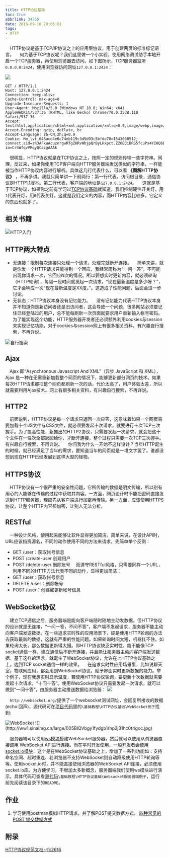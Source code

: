 ```yaml
---
title: HTTP协议基础
toc: true
abbrlink: 34265
date: 2018-09-16 20:05:01
tags:
- HTTP
---
```


&emsp;HTTP协议是基于TCP/IP协议之上的应用层协议，用于创建网页的标准标记语言。
&emsp;何为基于TCP协议呢？我们这里做一个小实验，使用网络调试助手本地开启一个TCP服务器，再使用浏览器去访问。如下图所示，TCP服务器监听`0.0.0.0:2424`，使用浏览器访问网址`127.0.0.1:2424`：

![](http://ww1.sinaimg.cn/large/005BIQVbgy1fxqbygl67lg31gy0rix65.gif)

```
GET / HTTP/1.1
Host: 127.0.0.1:2424
Connection: keep-alive
Cache-Control: max-age=0
Upgrade-Insecure-Requests: 1
User-Agent: Mozilla/5.0 (Windows NT 10.0; Win64; x64) AppleWebKit/537.36 (KHTML, like Gecko) Chrome/70.0.3538.110 Safari/537.36
Accept: text/html,application/xhtml+xml,application/xml;q=0.9,image/webp,image/apng,*/*;q=0.8
Accept-Encoding: gzip, deflate, br
Accept-Language: zh-CN,zh;q=0.9
Cookie: Hm_lvt_646acd4e6c74eb119c3d5d93c5bfde70=1543030512; connect.sid=s%3AFxuAcuznrgwRTgZHRvWbjpQrByLHxpct.ZZOBJiBRG5fcuPx4YI0Q6EM1CB11v3fv%2Bo1sjk9ht3E; io=Cr4WfqvVMqyQCazgAAAk
```
&emsp;很明显，HTTP协议就是在TCP协议之上，按照一定的规则传输一些字符串。同理，反过来，如果你使用TCP客户端向HTTP服务器端发送类似的字符串，一样能被当作HTTP协议内容进行解析。具体这几行代表什么，可以看 __《图解HTTP协议》__ ，不再多讲。我就只简单讲一下前两行：第一行代表，访问根目录，通信协议是HTTP1.1版本。第二行代表，客户端的地址是`127.0.0.1:2424`。
&emsp;这就是基于TCP协议，如果你之前有学习过[TCP协议基础](/posts/19508/)就知道，我们控制硬件开关灯，用`1`代表开灯，用`0`代表关灯，这就是我们定义的内容，而HTTP内容比较多，它定义的东西也就多了。

## 相关书籍
![HTTP入门](http://ww1.sinaimg.cn/large/005BIQVbgy1fz2vras1z6j30ss0d7413.jpg)

## HTTP两大特点
- 无连接：限制每次连接只处理一个请求，处理完就断开连接。
&emsp;简单来讲，就是你发一个HTTP请求只能得到一个回应，我经常简称为“一问一答”，不可能出现你请求一次，它回应N次的情况。所以要想实时更新内容，就必须轮询（HTTP轮询），每隔一段时间就发起一次请求，“现在最新温度是多少呀？”，它才会响应一次“现在最新温度是XX度。”。这造成了性能问题，后面会进一步讨论。
- 无状态：HTTP协议本身没有记忆能力。
&emsp;没有记忆能力代表HTTP协议本身并不知道你是新访问者还是旧访问者，这会导致一个问题，很多网站必须要记住已经登陆过的用户，总不能每刷新一次页面就要求用户重新输入帐号密码。为了能实现这个功能，HTTP服务器开发者还必须额外利用cookies与session来实现记忆功能，对于cookies与session网上有很多相关资料，有兴趣自行搜索，不再详说。

![自行搜索](http://ww1.sinaimg.cn/large/005BIQVbgy1fxs888urn6j30nv0amwg5.jpg)

## Ajax
&emsp;Ajax 即“Asynchronous Javascript And XML”（异步 JavaScript 和 XML），Ajax 是一种在无需重新加载整个网页的情况下，能够更新部分网页的技术。如果每次HTTP请求都把整个网页都刷新一次的话，代价太高了，用户体验太差，所以就需要利用Ajax技术。网上有很多相关资料，有兴趣自行搜索，不再详说。

## HTTP2
&emsp;前面说到，HTTP协议是每一个请求只返回一次应答，这意味着如果一个网页需要加载十个JS文件与CSS文件，就必须要发起十次请求，就要进行十次TCP三次握手。为了提高性能，新推出的HTTP2协议，只需要发起一次请求，就会把这十个文件在一性次全部返回给你，才断开连接，整个过程只需要一次TCP三次握手。有兴趣自行搜索，不再详说。
&emsp;你问我为什么一开始不这样设计？当年HTTP诞生的时候，就已经满足了当年的需求，要知道当年的网页就是一堆文字罢了。谁都没想到现在HTTP已经发展到这样大型的怪物。

## HTTPS协议
&emsp;HTTP协议有一个很严重的安全性问题，它所传输的数据是明文传输，所以别有用心的人能够在传输的过程中获取其内容。一方面，网页设计时不能把密码直接发送到HTTP服务器，理应先从客户端进行加密再传输。另一方面，应该使用HTTPS协议，让整个HTTP内容都加密，让别人无法分析。

## RESTful
&emsp;一种设计风格，使用起来能够让软件显得更加简洁。简单来说，在设计API时，URL应该指资源名，不同的动作使用不同的方法来请求。先简单举个反例：
- GET /user：获取帐号信息
- POST /create-user 创建用户
- POST /delete-user 删除账号
&emsp;而遵守RESTful风格，只需要同样一个URL，利用不同的HTTP方法代表不同的动作，显得更加简洁：
- GET /user：获取帐号信息
- DELETE /user：删除帐号
- POST /user：创建或更新帐号信息

## WebSocket协议
&emsp;建立TCP通信之后，服务器端是能向客户端随时随地主动发数据。但HTTP协议的设计就是无连接，“一问一答，不问不答”，客户端不发起请求，服务器不能主动向客户端发送数据。在一些追求实时性的应用场景下，硬是使用HTTP轮询的办法去获取最新的数据，这就有严重的性能问题。如果轮询时间太短，机器扛不住。如果轮询太长，那么数据更新得太慢。即HTTP协议缺乏实时性，能不能像TCP socket通信一样，建立通信后不断开连接，并且能让服务器主动向客户端发送数据。基于这样的理念，就诞生了WebSocket协议，允许在上HTTP协议基础之上，达到TCP socket通信一样的效果。
&emsp;在追求实时性应用场景里，比如说聊天室，物联网应用，都会用到WebSocket协议，赋予界面实时更新数据的能力。举个例子，现在我想实时显示温度，若使用HTTP协议轮询，要更新十次数据就需要发起十次请求，“十问十答”。使用WebSocket协议只需要发起一次请求，就可以做到“一问十答”，由服务器主动推送数据给浏览器：
![](http://ww1.sinaimg.cn/large/005BIQVbgy1fyb439gt6pj30fj0eat9x.jpg)

&emsp;`http://websocket.org/`提供了一个websocket测试网址，会回复所接收的数据(echo:回声)，源代码可在[项目代码](https://github.com/alwxkxk/soft-and-hard)里的`\基础教程\HTTP协议基础\WebSocket例子`找到:

<img class="lazy" alt="WebSocket" data-src="http://ww1.sinaimg.cn/large/005BIQVbgy1fydgd0oltfg31gy0ri4qp.gif">
![](http://ww1.sinaimg.cn/large/005BIQVbgy1fydgb1rhp2j31hc0t4goc.jpg)

&emsp;服务器端可以使用[ws模块](https://github.com/websockets/ws)搭建WebSocket服务器，然后就可以使用从浏览器直接调用 WebSocket API进行连接。而在平时开发使用，一般开发者会使用[socket.io模块](https://github.com/socketio/socket.io)，这个是在WebSocket协议基础之上，增加了一系列功能如：支持命名空间、超时重连、若浏览器不支持WebSocket则自动降级使用HTTP轮询等等。使用socket.io时，并不能直接使用浏览器的WebSocket API连接，必须使用socket.io库。为方便学习，不增加太多新概念，服务器端我们使用ws模块进行演示。具体代码可查看[源代码](https://github.com/alwxkxk/soft-and-hard)`\基础教程\HTTP协议基础\Websocket服务器端例子`，运行前先阅读该目录下的`README`。

## 作业
1. 学习使用postman模拟HTTP请求，并了解POST提交数据方式。
[四种常见的 POST 提交数据方式](https://imququ.com/post/four-ways-to-post-data-in-http.html)


## 附录
[HTTP协议规范文档-rfc2616](https://tools.ietf.org/html/rfc2616)